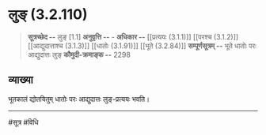 # लुङ् (3.2.110)
> **सूत्रच्छेद --** लुङ् [1.1]
> **अनुवृत्ति --** -
> **अधिकार --** [[प्रत्ययः (3.1.1)]] [[परश्च (3.1.2)]] [[आद्युदात्ताश्च (3.1.3)]] [[धातोः (3.1.91)]] [[भूते (3.2.84)]]
> **सम्पूर्णसूत्रम् --** भूते धातोः परः आद्युदात्तः लुङ्
> **कौमुदी-क्रमाङ्क --** 2298

## व्याख्या

भूतकालं द्योतयितुम् धातोः परः आद्युदात्तः लुङ्-प्रत्ययः भवति।

---
#सूत्र #विधि 